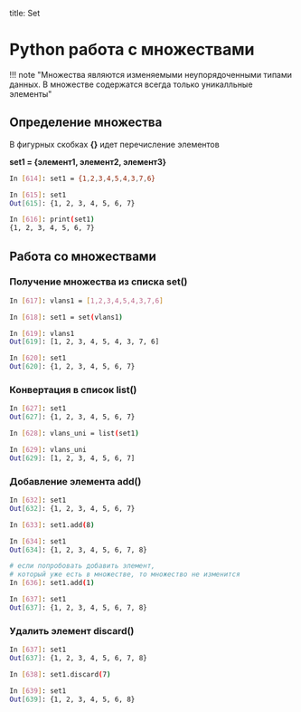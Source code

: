 title: Set

# Python работа с множествами


!!! note "Множества являются изменяемыми неупорядоченными типами данных. В множестве содержатся всегда только уникалльные элементы"


## Определение множества

В фигурных скобках **{}** идет перечисление элементов

**set1 = {элемент1, элемент2, элемент3}**

```bash
In [614]: set1 = {1,2,3,4,5,4,3,7,6}

In [615]: set1
Out[615]: {1, 2, 3, 4, 5, 6, 7}

In [616]: print(set1)
{1, 2, 3, 4, 5, 6, 7}
```

## Работа со множествами

### Получение множества из списка set()
```bash
In [617]: vlans1 = [1,2,3,4,5,4,3,7,6]

In [618]: set1 = set(vlans1)

In [619]: vlans1
Out[619]: [1, 2, 3, 4, 5, 4, 3, 7, 6]

In [620]: set1
Out[620]: {1, 2, 3, 4, 5, 6, 7}

```
### Конвертация в список list()
```bash
In [627]: set1
Out[627]: {1, 2, 3, 4, 5, 6, 7}

In [628]: vlans_uni = list(set1)

In [629]: vlans_uni
Out[629]: [1, 2, 3, 4, 5, 6, 7]
```

### Добавление элемента add()
```bash
In [632]: set1
Out[632]: {1, 2, 3, 4, 5, 6, 7}

In [633]: set1.add(8)

In [634]: set1
Out[634]: {1, 2, 3, 4, 5, 6, 7, 8}

# если попробовать добавить элемент, 
# который уже есть в множестве, то множество не изменится
In [636]: set1.add(1)

In [637]: set1
Out[637]: {1, 2, 3, 4, 5, 6, 7, 8}

```

### Удалить элемент discard()
```bash
In [637]: set1
Out[637]: {1, 2, 3, 4, 5, 6, 7, 8}

In [638]: set1.discard(7)

In [639]: set1
Out[639]: {1, 2, 3, 4, 5, 6, 8}

```